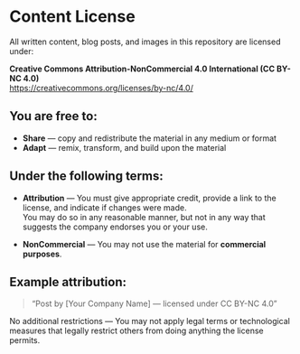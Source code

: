 # Content License

All written content, blog posts, and images in this repository are licensed under:

**Creative Commons Attribution-NonCommercial 4.0 International (CC BY-NC 4.0)**  
https://creativecommons.org/licenses/by-nc/4.0/

## You are free to:
- **Share** — copy and redistribute the material in any medium or format
- **Adapt** — remix, transform, and build upon the material

## Under the following terms:

- **Attribution** — You must give appropriate credit, provide a link to the license, and indicate if changes were made.  
You may do so in any reasonable manner, but not in any way that suggests the company endorses you or your use.

- **NonCommercial** — You may not use the material for **commercial purposes**.

## Example attribution:
> “Post by [Your Company Name] — licensed under CC BY-NC 4.0”

No additional restrictions — You may not apply legal terms or technological measures that legally restrict others from doing anything the license permits.
